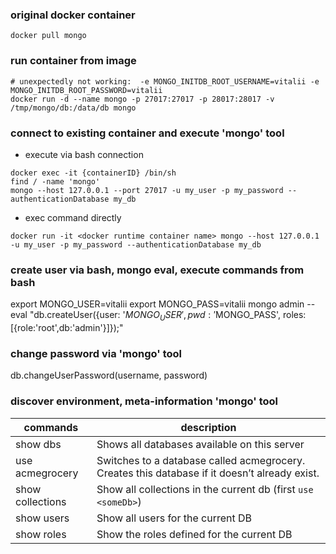 ### original docker container
```
docker pull mongo
```

### run container from image
``` 
# unexpectedly not working:  -e MONGO_INITDB_ROOT_USERNAME=vitalii -e MONGO_INITDB_ROOT_PASSWORD=vitalii
docker run -d --name mongo -p 27017:27017 -p 28017:28017 -v /tmp/mongo/db:/data/db mongo
```

### connect to existing container and execute 'mongo' tool
* execute via bash connection
```
docker exec -it {containerID} /bin/sh
find / -name 'mongo'
mongo --host 127.0.0.1 --port 27017 -u my_user -p my_password --authenticationDatabase my_db
```
* exec command directly 
```
docker run -it <docker runtime container name> mongo --host 127.0.0.1 -u my_user -p my_password --authenticationDatabase my_db
```

### create user via bash, mongo eval, execute commands from bash 
export MONGO_USER=vitalii
export MONGO_PASS=vitalii
mongo admin --eval "db.createUser({user: '$MONGO_USER', pwd: '$MONGO_PASS', roles:[{role:'root',db:'admin'}]});"

### change password via 'mongo' tool
db.changeUserPassword(username, password)

### discover environment, meta-information  'mongo' tool
| commands | description |
| -------- | ----------- |
| show dbs | Shows all databases available on this server |
| use acmegrocery |  Switches to a database called acmegrocery. Creates this database if it doesn’t already exist. |
| show collections |  Show all collections in the current db (first `use <someDb>`) |
| show users |  Show all users for the current DB |
| show roles |  Show the roles defined for the current DB |
